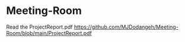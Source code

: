 # Meeting-Room
Read the ProjectReport.pdf 
https://github.com/MJDodangeh/Meeting-Room/blob/main/ProjectReport.pdf

